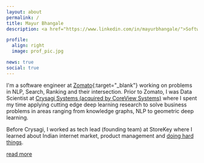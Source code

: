 ```yaml
---
layout: about
permalink: /
title: Mayur Bhangale
description: <a href="https://www.linkedin.com/in/mayurbhangale/">Software Development Engineer II - Search</a> at Zomato

profile:
  align: right
  image: prof_pic.jpg

news: true
social: true
---
```


I'm a software engineer at [Zomato](https://zomato.com){:target="\_blank"} working on problems in NLP, Search, Ranking and their intersection.
Prior to Zomato, I was Data Scientist at [Crysagi Systems (acquired by CoreView Systems)](https://www.business-standard.com/article/news-ani/coreview-acquires-crysagi-systems-119081400734_1.html) where I spent my time applying cutting edge deep learning research to solve business problems in areas ranging from knowledge graphs, NLP to geometric deep learning.

Before Crysagi, I worked as tech lead (founding team) at StoreKey where I learned about Indian internet market, product management and [doing hard things](https://www.amazon.in/Hard-Thing-about-Building-Business/dp/0062273205).

[read more]()

